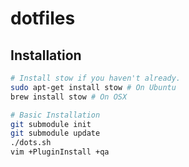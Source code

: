 # dotfiles

## Installation

```sh
# Install stow if you haven't already.
sudo apt-get install stow # On Ubuntu
brew install stow # On OSX

# Basic Installation
git submodule init
git submodule update
./dots.sh
vim +PluginInstall +qa
```
